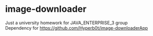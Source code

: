 # image-downloader
Just a university homework for JAVA_ENTERPRISE_3 group  
Dependency for https://github.com/Hyperb0t/image-downloaderApp

